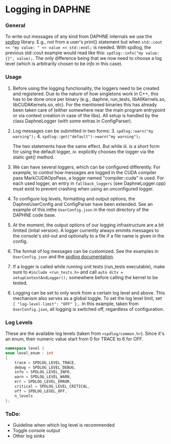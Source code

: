 <!--
Copyright 2023 The DAPHNE Consortium

Licensed under the Apache License, Version 2.0 (the "License");
you may not use this file except in compliance with the License.
You may obtain a copy of the License at

    http://www.apache.org/licenses/LICENSE-2.0

Unless required by applicable law or agreed to in writing, software
distributed under the License is distributed on an "AS IS" BASIS,
WITHOUT WARRANTIES OR CONDITIONS OF ANY KIND, either express or implied.
See the License for the specific language governing permissions and
limitations under the License.
-->

# Logging in DAPHNE
### General
To write out messages of any kind from DAPHNE internals we use the [spdlog](https://github.com/gabime/spdlog/) library.
E.g., not from a user's print() statement but when ``std::cout << "my value: " << value << std::endl;`` is needed. With
spdlog, the previous std::cout example would read like this: ```spdlog::info("my value: {}", value);```. The only 
difference being that we now need to choose a log level (which is arbitrarily chosen to be *info* in this case).

### Usage
1. Before using the logging functionality, the loggers need to be created and registered. Due to the nature of how
singletons work in C++, this has to be done once per binary (e.g., daphne, run_tests, libAllKernels.so, libCUDAKernels.so, etc).
For the mentioned binaries this has already been taken care of (either somewhere near the main program entrypoint or
via context creation in case of the libs). All setup is handled by the class DaphneLogger (with some extras in ConfigParser).
2. Log messages can be submitted in two forms:
    3. ``spdlog::warn("my warning");``
   4. ``spdlog::get("default")->warn("my warning");``

   The two statements have the same effect. But while *iii.* is a short form for using the default logger, *iv.* 
explicitly chooses the logger via the static get() method.
3. We can have several loggers, which can be configured differently. For example, to control how messages are logged
in the CUDA compiler pass MarkCUDAOpsPass, a logger named "compiler::cuda" is used. For each used logger, an entry
in ``fallback_loggers`` (see DaphneLogger.cpp) must exist to prevent crashing when using an unconfigured logger.
4. To configure log levels, formatting and output options, the DaphneUserConfig and ConfigParser have been extended.
See an example of this inthe ``UserConfig.json`` in the root directory of the DAPHNE code base.
5. At the moment, the output options of our logging infrastructure are a bit limited (inital version). A logger currently
always emmits messages to the console's std-out and optionally to a file if a file name is given in the config.
6. The format of log messages can be customized. See the examples in ``UserConfig.json`` and the 
[spdlog documentation](https://github.com/gabime/spdlog/).
7. If a logger is called while running unit tests (run_tests executable), make sure to ```#include <run_tests.h>``` and
call ```auto dctx = setupContextAndLogger();``` somewhere before calling the kernel to be tested.
8. Logging can be set to only work from a certain log level and above. This mechanism also serves as a global toggle. 
To set the log level limit, set ``` { "log-level-limit": "OFF" },```. In this example, taken from ``UserConfig.json``,
all logging is switched off, regardless of configuration.

### Log Levels
These are the available log levels (taken from ```<spdlog/common.h>```). Since it's an enum, their numeric value
start from 0 for TRACE to 6 for OFF.
```cpp
namespace level {
enum level_enum : int
{
    trace = SPDLOG_LEVEL_TRACE,
    debug = SPDLOG_LEVEL_DEBUG,
    info = SPDLOG_LEVEL_INFO,
    warn = SPDLOG_LEVEL_WARN,
    err = SPDLOG_LEVEL_ERROR,
    critical = SPDLOG_LEVEL_CRITICAL,
    off = SPDLOG_LEVEL_OFF,
    n_levels
};
```

### ToDo: 
* Guideline when which log level is recommended
* Toggle console output
* Other log sinks
